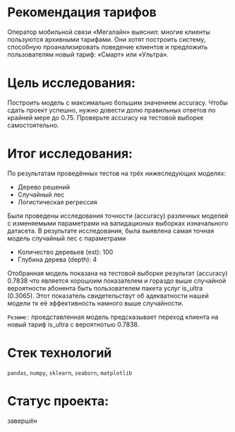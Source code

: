 # Рекомендация тарифов
Оператор мобильной связи «Мегалайн» выяснил: многие клиенты пользуются архивными тарифами. Они хотят построить систему, способную проанализировать поведение клиентов и предложить пользователям новый тариф: «Смарт» или «Ультра».
# Цель исследования:
Построить модель с максимально большим значением accuracy. Чтобы сдать проект успешно, нужно довести долю правильных ответов по крайней мере до 0.75. Проверьте accuracy на тестовой выборке самостоятельно.
# Итог исследования:
По результатам проведённых тестов на трёх нижеследующих моделях:

- Дерево решений
- Случайный лес
- Логистическая регрессия

Были проведены исследования точности (accuracy) различных моделей с изменяемыми параметрами на валидационых выборках изначального датасета. В результате исследования, была выявлена самая точная модель  случайный лес с параметрами 
- Количество деревьев (est): 100
- Глубина дерева (depth): 4 

Отобранная модель показана на тестовой выборке результат (accuracy) 0.7838 что является хорошоим показателем и гораздо выше случайной вероятности абонента быть пользователем пакета услуг is_ultra (0.3065). Этот показатель свидетельствут об адекватности нашей модели тк её эффективность намного выше случайности.

`Резюме:` проедставленная модель предсказывает переход клиента на новый тариф is_ultra с вероятнотью 0.7838.
# Стек технологий
`pandas`, `numpy`, `sklearn`, `seaborn`, `matplotlib`
# Статус проекта:
завершён
